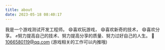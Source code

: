 ```yaml
---
title: about
date: 2023-05-18 08:40:17
---
```

我是一个游戏测试开发工程师。
:smile:喜欢玩游戏，
:smile:喜欢新奇的技术，
:smile:喜欢分享。
:fist:努力提高自己的技术、努力提高分享的质量、努力过好自己的人生。
:email: 1066580119@qq.com (游戏相关的工作可以内推哦)

